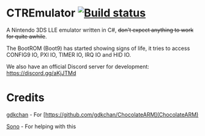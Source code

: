 # CTREmulator [![Build status](https://ci.appveyor.com/api/projects/status/68va8fo3ivscnu2j/branch/master?svg=true)](https://ci.appveyor.com/project/Cyuubii/ctremulator/branch/master)
A Nintendo 3DS LLE emulator written in C#, ~~don't expect anything to work for quite awhile~~.

The BootROM (Boot9) has started showing signs of life, it tries to access CONFIG9 IO, PXI IO, TIMER IO, IRQ IO and HID IO.

We also have an official Discord server for development: https://discord.gg/aKjJTMd

# Credits
[gdkchan](https://github.com/gdkchan) - For [https://github.com/gdkchan/ChocolateARM](ChocolateARM)

[Sono](https://github.com/SonoSooS) - For helping with this
